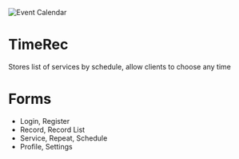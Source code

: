 ![Event Calendar](https://user-images.githubusercontent.com/36440722/85661712-74f6b700-b6d0-11ea-8b48-fb3cf767a042.png)
# TimeRec
Stores list of services by schedule, allow clients to choose any time
# Forms
- Login, Register
- Record, Record List
- Service, Repeat, Schedule
- Profile, Settings

